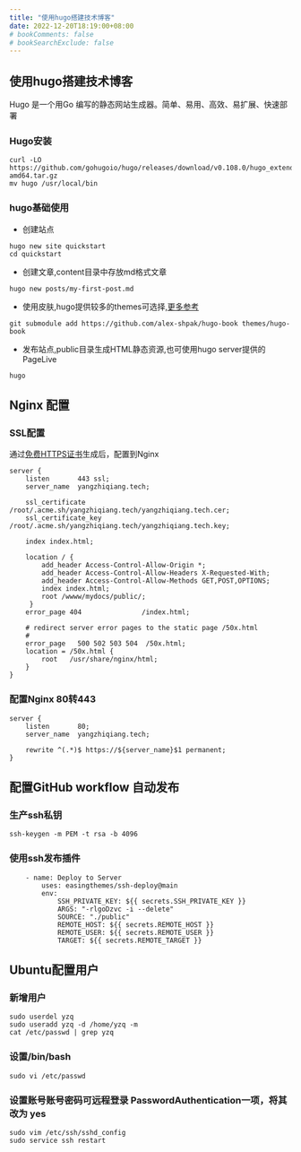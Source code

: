 ```yaml
---
title: "使用hugo搭建技术博客"
date: 2022-12-20T18:19:00+08:00
# bookComments: false
# bookSearchExclude: false
---
```


## 使用hugo搭建技术博客

Hugo 是一个用Go 编写的静态网站生成器。简单、易用、高效、易扩展、快速部署

### Hugo安装
```
curl -LO https://github.com/gohugoio/hugo/releases/download/v0.108.0/hugo_extended_0.108.0_linux-amd64.tar.gz
mv hugo /usr/local/bin
```
### hugo基础使用
- 创建站点
```
hugo new site quickstart
cd quickstart
```
- 创建文章,content目录中存放md格式文章
```
hugo new posts/my-first-post.md
```
- 使用皮肤,hugo提供较多的themes可选择,[更多参考](https://themes.gohugo.io/)
```
git submodule add https://github.com/alex-shpak/hugo-book themes/hugo-book
```
- 发布站点,public目录生成HTML静态资源,也可使用hugo server提供的PageLive
```
hugo
```

## Nginx 配置

### SSL配置
通过[免费HTTPS证书](https://freessl.cn/)生成后，配置到Nginx
```
server {
    listen       443 ssl;
    server_name  yangzhiqiang.tech;

    ssl_certificate  	/root/.acme.sh/yangzhiqiang.tech/yangzhiqiang.tech.cer;
    ssl_certificate_key /root/.acme.sh/yangzhiqiang.tech/yangzhiqiang.tech.key;

    index index.html;

    location / {
	    add_header Access-Control-Allow-Origin *;
        add_header Access-Control-Allow-Headers X-Requested-With;
        add_header Access-Control-Allow-Methods GET,POST,OPTIONS;
        index index.html;
        root /wwww/mydocs/public/;
     }
    error_page 404               /index.html;

    # redirect server error pages to the static page /50x.html
    #
    error_page   500 502 503 504  /50x.html;
    location = /50x.html {
        root   /usr/share/nginx/html;
    }
}
```

### 配置Nginx 80转443
```
server {
    listen       80;
    server_name  yangzhiqiang.tech;

    rewrite ^(.*)$ https://${server_name}$1 permanent;
}
```

## 配置GitHub workflow 自动发布

### 生产ssh私钥
```
ssh-keygen -m PEM -t rsa -b 4096
```

### 使用ssh发布插件
```
	- name: Deploy to Server
        uses: easingthemes/ssh-deploy@main
        env:
            SSH_PRIVATE_KEY: ${{ secrets.SSH_PRIVATE_KEY }}
            ARGS: "-rlgoDzvc -i --delete"
            SOURCE: "./public"
            REMOTE_HOST: ${{ secrets.REMOTE_HOST }}
            REMOTE_USER: ${{ secrets.REMOTE_USER }}
            TARGET: ${{ secrets.REMOTE_TARGET }}
```

## Ubuntu配置用户
### 新增用户
```
sudo userdel yzq
sudo useradd yzq -d /home/yzq -m
cat /etc/passwd | grep yzq
```
### 设置/bin/bash

```
sudo vi /etc/passwd
```

### 设置账号账号密码可远程登录 PasswordAuthentication一项，将其改为 yes

```
sudo vim /etc/ssh/sshd_config
sudo service ssh restart
```
